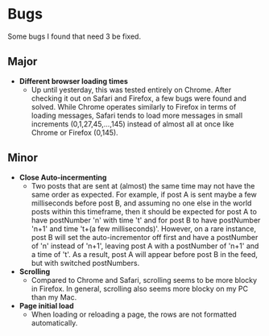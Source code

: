 # Bugs
Some bugs I found that need 3 be fixed.

## Major
- **Different browser loading times**
  - Up until yesterday, this was tested entirely on Chrome. After checking it out on Safari and Firefox, a few bugs were found and solved. While Chrome operates similarly to Firefox in terms of loading messages, Safari tends to load more messages in small increments (0,1,27,45,...,145) instead of almost all at once like Chrome or Firefox (0,145).

## Minor
- **Close Auto-incermenting**
  - Two posts that are sent at (almost) the same time may not have the same order as expected. For example, if post A is sent maybe a few milliseconds before post B, and assuming no one else in the world posts within this timeframe, then it should be expected for post A to have postNumber 'n' with time 't' and for post B to have postNumber 'n+1' and time 't+(a few milliseconds)'. However, on a rare instance, post B will set the auto-incrementor off first and have a postNumber of 'n' instead of 'n+1', leaving post A with a postNumber of 'n+1' and a time of 't'. As a result, post A will appear before post B in the feed, but with switched postNumbers.
- **Scrolling**
  - Compared to Chrome and Safari, scrolling seems to be more blocky in Firefox. In general, scrolling also seems more blocky on my PC than my Mac.
- **Page initial load**
  - When loading or reloading a page, the rows are not formatted automatically.
